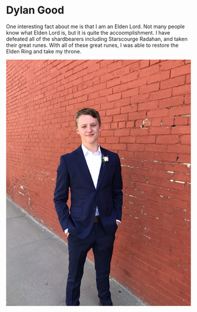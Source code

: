 # Dylan Good

One interesting fact about me is that I am an Elden Lord. Not many people know what Elden Lord is, but it is
quite the accoomplishment. I have defeated all of the shardbearers including Starscourge Radahan, and taken their 
great runes. With all of these great runes, I was able to restore the Elden Ring and take my throne.

![image of me](IMG_4671.jpeg)